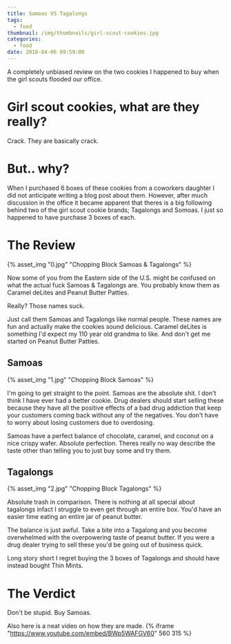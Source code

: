 ```yaml
---
title: Samoas VS Tagalongs
tags:
  - food
thumbnail: /img/thumbnails/girl-scout-cookies.jpg
categories:
  - food
date: 2018-04-06 09:59:00
---
```



A completely unbiased review on the two cookies I happened to buy when the girl scouts flooded our office.

# Girl scout cookies, what are they really?

Crack. They are basically crack. 

# But.. why?

When I purchased 6 boxes of these cookies from a coworkers daughter I did not anticipate writing a blog post about them. However, after much discussion in the office it became apparent that theres is a big following behind two of the girl scout cookie brands; Tagalongs and Somoas. I just so happened to have purchase 3 boxes of each.

# The Review

{% asset_img "0.jpg" "Chopping Block Samoas & Tagalongs" %}

Now some of you from the Eastern side of the U.S. might be confused on what the actual fuck Samoas & Tagalongs are. You probably know them as Caramel deLites and Peanut Butter Patties. 

Really? Those names suck.

Just call them Samoas and Tagalongs like normal people. These names are fun and actually make the cookies sound delicious. Caramel deLites is something I'd expect my 110 year old grandma to like. And don't get me started on Peanut Butter Patties.


## Samoas

{% asset_img "1.jpg" "Chopping Block Samoas" %}

I'm going to get straight to the point. Samoas are the absolute shit. I don't think I have ever had a better cookie. Drug dealers should start selling these because they have all the positive effects of a bad drug addiction that keep your customers coming back without any of the negatives. You don't have to worry about losing customers due to overdosing. 

Samoas have a perfect balance of chocolate, caramel, and coconut on a nice crispy wafer. Absolute perfection. Theres really no way describe the taste other than telling you to just buy some and try them.


## Tagalongs

{% asset_img "2.jpg" "Chopping Block Tagalongs" %}

Absolute trash in comparison. There is nothing at all special about tagalongs infact I struggle to even get through an entire box. You'd have an easier time eating an entire jar of peanut butter. 

The balance is just awful. Take a bite into a Tagalong and you become overwhelmed with the overpowering taste of peanut butter. If you were a drug dealer trying to sell these you'd be going out of business quick. 

Long story short I regret buying the 3 boxes of Tagalongs and should have instead bought Thin Mints.


# The Verdict

Don't be stupid. Buy Samoas.

Also here is a neat video on how they are made.
{% iframe "https://www.youtube.com/embed/BWp5WAFGV60" 560 315 %}
